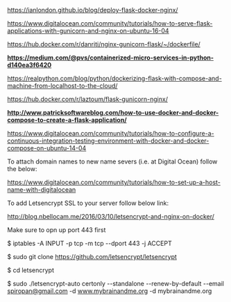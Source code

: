 https://ianlondon.github.io/blog/deploy-flask-docker-nginx/

https://www.digitalocean.com/community/tutorials/how-to-serve-flask-applications-with-gunicorn-and-nginx-on-ubuntu-16-04

https://hub.docker.com/r/danriti/nginx-gunicorn-flask/~/dockerfile/

**https://medium.com/@pvs/containerized-micro-services-in-python-d140ea3f6420**

https://realpython.com/blog/python/dockerizing-flask-with-compose-and-machine-from-localhost-to-the-cloud/

https://hub.docker.com/r/laztoum/flask-gunicorn-nginx/

**http://www.patricksoftwareblog.com/how-to-use-docker-and-docker-compose-to-create-a-flask-application/**

https://www.digitalocean.com/community/tutorials/how-to-configure-a-continuous-integration-testing-environment-with-docker-and-docker-compose-on-ubuntu-14-04


To attach domain names to new name severs (i.e. at Digital Ocean) follow the below:

https://www.digitalocean.com/community/tutorials/how-to-set-up-a-host-name-with-digitalocean


To add Letsencrypt SSL to your server follow below link:

http://blog.nbellocam.me/2016/03/10/letsencrypt-and-nginx-on-docker/

Make sure to opn up port 443 first

$ iptables -A INPUT -p tcp -m tcp --dport 443 -j ACCEPT

$ sudo git clone https://github.com/letsencrypt/letsencrypt 

$ cd letsencrypt

$ sudo ./letsencrypt-auto certonly --standalone --renew-by-default --email spiropan@gmail.com -d www.mybrainandme.org -d mybrainandme.org

